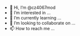 - 👋 Hi, I’m @cz4067mod
- 👀 I’m interested in ...
- 🌱 I’m currently learning ...
- 💞️ I’m looking to collaborate on ...
- 📫 How to reach me ...

<!---
cz4067mod/cz4067mod is a ✨ special ✨ repository because its `README.md` (this file) appears on your GitHub profile.
You can click the Preview link to take a look at your changes.
--->
